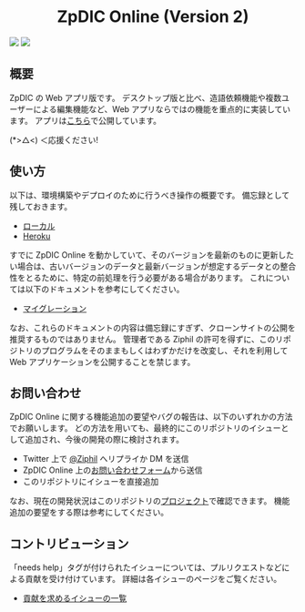 <div align="center">
<h1>ZpDIC Online (Version 2)</h1>
</div>

![](https://img.shields.io/github/package-json/v/Ziphil/ZpdicOnlineNova)
![](https://img.shields.io/github/commit-activity/y/Ziphil/ZpdicOnlineNova?label=commits)


## 概要
ZpDIC の Web アプリ版です。
デスクトップ版と比べ、造語依頼機能や複数ユーザーによる編集機能など、Web アプリならではの機能を重点的に実装しています。
アプリは[こちら](http://zpdic.ziphil.com/)で公開しています。

(*>△<) ＜応援ください!

## 使い方
以下は、環境構築やデプロイのために行うべき操作の概要です。
備忘録として残しておきます。

- [ローカル](document/local.md)
- [Heroku](document/heroku.md)

すでに ZpDIC Online を動かしていて、そのバージョンを最新のものに更新したい場合は、古いバージョンのデータと最新バージョンが想定するデータとの整合性をとるために、特定の前処理を行う必要がある場合があります。
これについては以下のドキュメントを参考にしてください。

- [マイグレーション](document/migration.md)

なお、これらのドキュメントの内容は備忘録にすぎず、クローンサイトの公開を推奨するものではありません。
管理者である Ziphil の許可を得ずに、このリポジトリのプログラムをそのままもしくはわずかだけを改変し、それを利用して Web アプリケーションを公開することを禁じます。

## お問い合わせ
ZpDIC Online に関する機能追加の要望やバグの報告は、以下のいずれかの方法でお願いします。
どの方法を用いても、最終的にこのリポジトリのイシューとして追加され、今後の開発の際に検討されます。

- Twitter 上で [@Ziphil](https://twitter.com/Ziphil) へリプライか DM を送信
- ZpDIC Online 上の[お問い合わせフォーム](http://zpdic.ziphil.com/contact)から送信
- このリポジトリにイシューを直接追加

なお、現在の開発状況はこのリポジトリの[プロジェクト](https://github.com/Ziphil/ZpdicOnlineNova/projects/2)で確認できます。
機能追加の要望をする際は参考にしてください。

## コントリビューション
「needs help」タグが付けられたイシューについては、プルリクエストなどによる貢献を受け付けています。
詳細は各イシューのページをご覧ください。

- [貢献を求めるイシューの一覧](https://github.com/Ziphil/ZpdicOnlineNova/issues?q=is%3Aissue+is%3Aopen+label%3A%22needs+help%22)